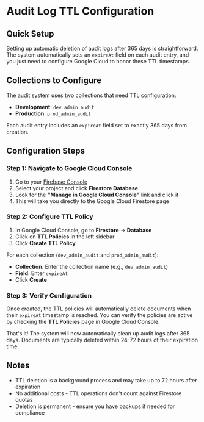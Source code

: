 # Audit Log TTL Configuration

## Quick Setup

Setting up automatic deletion of audit logs after 365 days is straightforward. The system automatically sets an
`expireAt` field on each audit entry, and you just need to configure Google Cloud to honor these TTL timestamps.

## Collections to Configure

The audit system uses two collections that need TTL configuration:

- **Development**: `dev_admin_audit`
- **Production**: `prod_admin_audit`

Each audit entry includes an `expireAt` field set to exactly 365 days from creation.

## Configuration Steps

### Step 1: Navigate to Google Cloud Console

1. Go to your [Firebase Console](https://console.firebase.google.com/)
2. Select your project and click **Firestore Database**
3. Look for the **"Manage in Google Cloud Console"** link and click it
4. This will take you directly to the Google Cloud Firestore page

### Step 2: Configure TTL Policy

1. In Google Cloud Console, go to **Firestore** → **Database**
2. Click on **TTL Policies** in the left sidebar
3. Click **Create TTL Policy**

For each collection (`dev_admin_audit` and `prod_admin_audit`):

- **Collection**: Enter the collection name (e.g., `dev_admin_audit`)
- **Field**: Enter `expireAt`
- Click **Create**

### Step 3: Verify Configuration

Once created, the TTL policies will automatically delete documents when their `expireAt` timestamp is reached. You can
verify the policies are active by checking the **TTL Policies** page in Google Cloud Console.

That's it! The system will now automatically clean up audit logs after 365 days. Documents are typically deleted within
24-72 hours of their expiration time.

## Notes

- TTL deletion is a background process and may take up to 72 hours after expiration
- No additional costs - TTL operations don't count against Firestore quotas
- Deletion is permanent - ensure you have backups if needed for compliance
